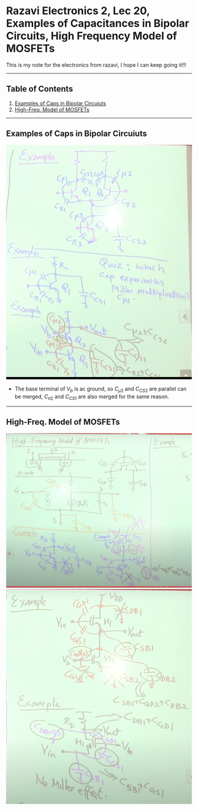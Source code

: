 


# Razavi Electronics 2, Lec 20, Examples of Capacitances in Bipolar Circuits, High Frequency Model of MOSFETs
This is my note for the electronics from razavi, I hope I can keep going it!!!

---

## Table of Contents
1. [Examples of Caps in Bipolar Circuiuts](#examples-of-caps-in-bipolar-circuiuts)
2. [High-Freq. Model of MOSFETs](#high-freq-model-of-mosfets)



---
## Examples of Caps in Bipolar Circuiuts
![](/images/ExpCapBipolarCircuits.png)

+ The base terminal of $V_b$ is ac ground, so $C_{\mu2}$ and $C_{CS2}$ are parallel can be merged, $C_{\pi2}$ and $C_{CS1}$ are also merged for the same reason.
---
## High-Freq. Model of MOSFETs
![](/images/FreqMOSFET.png)
![](/images/FreqMOSFETexp.png)





